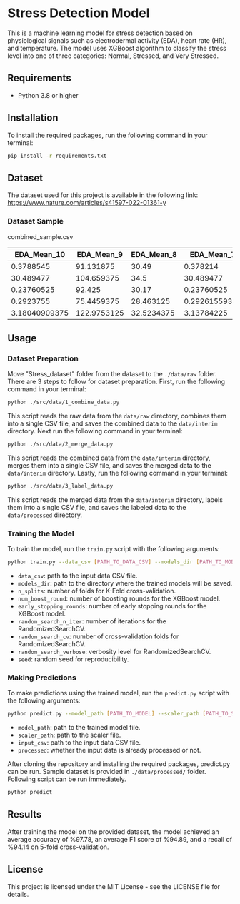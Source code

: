 # Stress Detection Model

This is a machine learning model for stress detection based on physiological signals such as electrodermal activity (EDA), heart rate (HR), and temperature. The model uses XGBoost algorithm to classify the stress level into one of three categories: Normal, Stressed, and Very Stressed.

## Requirements

- Python 3.8 or higher

## Installation

To install the required packages, run the following command in your terminal:

```bash
pip install -r requirements.txt
```

## Dataset

The dataset used for this project is available in the following link: https://www.nature.com/articles/s41597-022-01361-y

### Dataset Sample

combined_sample.csv

| EDA_Mean_10   | EDA_Mean_9  | EDA_Mean_8 | EDA_Mean_7    | EDA_Mean_6  | EDA_Mean_5 | EDA_Mean_4         | EDA_Mean_3         | EDA_Mean_2         | EDA_Mean_1   | HR_Mean_10        | HR_Mean_9  | HR_Mean_8           | HR_Mean_7   | HR_Mean_6 | HR_Mean_5          | HR_Mean_4   | HR_Mean_3 | HR_Mean_2     | HR_Mean_1         | TEMP_Mean_10 | TEMP_Mean_9         | TEMP_Mean_8 | TEMP_Mean_7 | TEMP_Mean_6         | TEMP_Mean_5       | TEMP_Mean_4        | TEMP_Mean_3         | TEMP_Mean_2        | TEMP_Mean_1 | EDA_Min   | EDA_Max             | EDA_Mean           | EDA_Std               | EDA_Skew            | EDA_Kurtosis        | EDA_Num_Peaks | EDA_Amphitude         | EDA_Duration      | HR_Min | HR_Max | HR_Mean           | HR_Std              | HR_RMS               | TEMP_Min | TEMP_Max | TEMP_Mean  | TEMP_Std            | TEMP_RMS              | label |
|---------------|-------------|------------|---------------|-------------|------------|--------------------|--------------------|--------------------|--------------|-------------------|------------|---------------------|-------------|-----------|--------------------|-------------|-----------|---------------|-------------------|--------------|---------------------|-------------|-------------|---------------------|-------------------|--------------------|---------------------|--------------------|-------------|-----------|---------------------|--------------------|-----------------------|---------------------|---------------------|---------------|-----------------------|-------------------|--------|--------|-------------------|---------------------|----------------------|----------|----------|------------|---------------------|-----------------------|-------|
 | 0.3788545     | 91.131875   | 30.49      | 0.378214      | 90.996875   | 30.49      | 0.378454125        | 90.831875          | 30.49              | 0.3762919375 | 90.65437500000002 | 30.49      | 0.3741300625        | 90.469375   | 30.49     | 0.3744503125       | 90.296875   | 30.49     | 0.37501075    | 90.13187499999998 | 30.49        | 0.374530375         | 90.00125    | 30.49       | 0.373089            | 89.89125          | 30.49              | 0.372288375         | 89.796875          | 30.49       | 0.369246  | 0.375652            | 0.3734896250000001 | 0.0025104551598016897 | -0.9889465676249511 | -0.7802040942830937 | 0.0           | 0.0                   | 0.0               | 89.68  | 89.85  | 89.71187500000002 | 0.06635310373297809 | 0.030532901344549487 | 30.49    | 30.49    | 30.49      | 0.0                 | 0.0                   | 0.0   |
 | 30.489477     | 104.659375  | 34.5       | 30.489477     | 104.764375  | 34.5       | 30.489477          | 104.87125          | 34.5               | 30.489477    | 104.98125         | 34.5       | 30.489477           | 105.063125  | 34.5      | 30.371010875000003 | 105.098125  | 34.5      | 30.272475625  | 105.13125         | 34.5         | 30.3087355          | 105.16125   | 34.5        | 30.340352875        | 105.189375        | 34.5               | 30.176421375        | 105.21437500000002 | 34.5        | 29.893944 | 30.404949           | 29.973828375000004 | 0.12500657271363436   | 2.472215660823218   | 5.9385460672235375  | 0.0           | 0.0                   | 0.0               | 105.23 | 105.23 | 105.23            | 0.0                 | 0.0                  | 34.5     | 34.5     | 34.5       | 0.0                 | 0.0                   | 0.0   |
 | 0.23760525    | 92.425      | 30.17      | 0.23760525    | 92.48       | 30.17      | 0.2379255          | 92.525             | 30.160000000000004 | 0.238566     | 92.57             | 30.15      | 0.23888625          | 92.625      | 30.16     | 0.23792525         | 92.68       | 30.17     | 0.23728475    | 92.805            | 30.17        | 0.2385660000000001  | 92.93       | 30.17       | 0.238566            | 93.05             | 30.160000000000004 | 0.2379255           | 93.17              | 30.15       | 0.230879  | 0.238566            | 0.2363240000000001 | 0.003186874409197827  | -1.065972248058522  | -0.7450043962304314 | 1.0           | 0.0012810000000000046 | 15.58332249251983 | 93.17  | 93.37  | 93.27             | 0.10000000000000142 | 0.03592106040535549  | 30.15    | 30.15    | 30.15      | 0.0                 | 0.0                   | 0.0   |
 | 0.2923755     | 75.4459375  | 28.463125  | 0.29261559375 | 75.485625   | 28.46375   | 0.29101484375      | 75.535625          | 28.44375           | 0.2900544375 | 75.5934375        | 28.433125  | 0.28993434375000005 | 75.6684375  | 28.443125 | 0.2902145625       | 75.735625   | 28.446875 | 0.2901345     | 75.785625         | 28.436875    | 0.28901362500000005 | 75.8528125  | 28.43       | 0.28697203125000004 | 75.95781249999997 | 28.43              | 0.28565100000000004 | 76.0534375         | 28.433125   | 0.28437   | 0.28565100000000004 | 0.28533075         | 0.0005546892711239469 | -1.1547005383791766 | -0.666666666666782  | 0.0           | 0.0                   | 0.0               | 76.03  | 76.18  | 76.1284375        | 0.07124383196986518 | 0.026940795304017256 | 28.43    | 28.45    | 28.443125  | 0.00949917759598146 | 0.0035921060405354212 | 0.0   |
 | 3.18040909375 | 122.9753125 | 32.5234375 | 3.13784225    | 122.5303125 | 32.5084375 | 3.1599464375000004 | 122.09187500000002 | 32.5065625         | 3.20751875   | 121.661875        | 32.5215625 | 3.2343882187500004  | 121.2121875 | 32.53     | 3.2146465625       | 120.7371875 | 32.53     | 3.17115878125 | 120.1965625       | 32.53        | 3.12394675          | 119.5715625 | 32.53       | 3.10772903125       | 118.9421875       | 32.5234375         | 3.112054            | 118.3071875        | 32.5084375  | 3.100962  | 3.22654             | 3.1498956875       | 0.04662358437558554   | 0.6104840764870147  | -1.035568924794963  | 0.0           | 0.0                   | 0.0               | 116.65 | 117.95 | 117.665625        | 0.5374182350599939  | 0.23348689263480685  | 32.5     | 32.53    | 32.5065625 | 0.01240195927061574 | 0.005388159060803451  | 0.0   |

## Usage

### Dataset Preparation

Move "Stress_dataset" folder from the dataset to the ```./data/raw``` folder.
There are 3 steps to follow for dataset preparation. First, run the following command in your terminal:

```bash
python ./src/data/1_combine_data.py
```

This script reads the raw data from the `data/raw` directory, combines them into a single CSV file, and saves the combined data to the `data/interim` directory.
Next run the following command in your terminal:

```bash
python ./src/data/2_merge_data.py
```

This script reads the combined data from the `data/interim` directory, merges them into a single CSV file, and saves the merged data to the `data/interim` directory.
Lastly, run the following command in your terminal:

```bash
python ./src/data/3_label_data.py
```

This script reads the merged data from the `data/interim` directory, labels them into a single CSV file, and saves the labeled data to the `data/processed` directory.

### Training the Model

To train the model, run the `train.py` script with the following arguments:

```bash
python train.py --data_csv [PATH_TO_DATA_CSV] --models_dir [PATH_TO_MODELS_DIRECTORY] --n_splits [NUMBER_OF_SPLITS] --num_boost_round [NUMBER_OF_BOOSTING_ROUNDS] --early_stopping_rounds [NUMBER_OF_EARLY_STOPPING_ROUNDS] --random_search_n_iter [NUMBER_OF_ITERATIONS_FOR_RANDOM_SEARCH] --random_search_cv [NUMBER_OF_CROSS_VALIDATION_FOLDS_FOR_RANDOM_SEARCH] --random_search_verbose [RANDOM_SEARCH_VERBOSITY_LEVEL] --seed [RANDOM_SEED]
```

- `data_csv`: path to the input data CSV file.
- `models_dir`: path to the directory where the trained models will be saved.
- `n_splits`: number of folds for K-Fold cross-validation.
- `num_boost_round`: number of boosting rounds for the XGBoost model.
- `early_stopping_rounds`: number of early stopping rounds for the XGBoost model.
- `random_search_n_iter`: number of iterations for the RandomizedSearchCV.
- `random_search_cv`: number of cross-validation folds for RandomizedSearchCV.
- `random_search_verbose`: verbosity level for RandomizedSearchCV.
- `seed`: random seed for reproducibility.

### Making Predictions

To make predictions using the trained model, run the `predict.py` script with the following arguments:

```bash
python predict.py --model_path [PATH_TO_MODEL] --scaler_path [PATH_TO_SCALER] --input_csv [PATH_TO_INPUT_CSV] --output_csv [PATH_TO_OUTPUT_CSV]
```

- `model_path`: path to the trained model file.
- `scaler_path`: path to the scaler file.
- `input_csv`: path to the input data CSV file.
- `processed`: whether the input data is already processed or not.

After cloning the repository and installing the required packages, predict.py can be run. Sample dataset is provided in ```./data/processed/``` folder. Following script can be run immediately.

```bash
python predict
```

## Results

After training the model on the provided dataset, the model achieved an average accuracy of %97.78, an average F1 score of %94.89, and a recall of %94.14 on 5-fold cross-validation.

## License

This project is licensed under the MIT License - see the LICENSE file for details.
